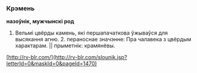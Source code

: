### Крэмень
**назоўнік, мужчынскі род**

1. Вельмі цвёрды камень, які першапачаткова ўжываўся для высякання агню. 2. пераноснае значэнне: Пра чалавека з цвёрдым характарам. || прыметнік: крамянёвы.

<a rel="author">[http://rv-blr.com/](http://rv-blr.com/slounik.jsp?letterId=0&maskId=0&pageId=1470)</a>
